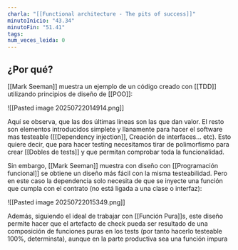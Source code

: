 ```yaml
---
charla: "[[Functional architecture - The pits of success]]"
minutoInicio: "43.34"
minutoFin: "51.41"
tags: 
num_veces_leida: 0
---
```

## ¿Por qué?

[[Mark Seeman]] muestra un ejemplo de un código creado con [[TDD]] utilizando principios de diseño de [[POO]]:

![[Pasted image 20250722014914.png]]

Aquí se observa, que las dos últimas lineas son las que dan valor. El resto son elementos introducidos simplete y llanamente para hacer el software mas testeable ([[Dependency injection]], Creación de interfaces... etc).  Esto quiere decir, que para hacer testing necesitamos tirar de polimorfismo para crear [[Dobles de tests]] y que permitan comprobar toda la funcionalidad.

Sin embargo, [[Mark Seeman]] muestra con diseño con [[Programación funcional]] se obtiene un diseño más fácil con la misma testeabilidad. Pero en este caso la dependencia solo necesita de que se inyecte una función que cumpla con el contrato (no está ligada a una clase o interfaz):

![[Pasted image 20250722015349.png]]

Además, siguiendo el ideal de trabajar con [[Función Pura]]s, este diseño permite hacer que el artefacto de check pueda ser resultado de una composición de funciones puras en los tests (por tanto hacerlo testeable 100%, determinsta), aunque en la parte productiva sea una función impura